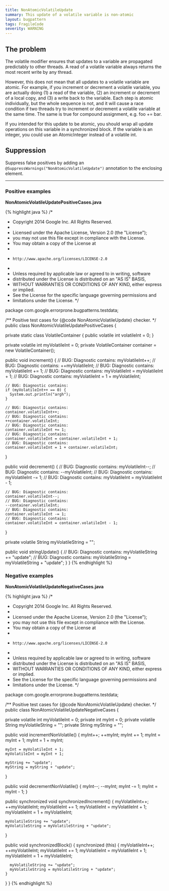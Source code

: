 ```yaml
---
title: NonAtomicVolatileUpdate
summary: This update of a volatile variable is non-atomic
layout: bugpattern
tags: FragileCode
severity: WARNING
---
```


<!--
*** AUTO-GENERATED, DO NOT MODIFY ***
To make changes, edit the @BugPattern annotation or the explanation in docs/bugpattern.
-->

## The problem
The volatile modifier ensures that updates to a variable are propagated predictably to other threads.  A read of a volatile variable always returns the most recent write by any thread.

However, this does not mean that all updates to a volatile variable are atomic.  For example, if you increment or decrement a volatile variable, you are actually doing (1) a read of the variable, (2) an increment or decrement of a local copy, and (3) a write back to the variable. Each step is atomic individually, but the whole sequence is not, and it will cause a race condition if two threads try to increment or decrement a volatile variable at the same time.  The same is true for compound assignment, e.g. foo += bar.

If you intended for this update to be atomic, you should wrap all update operations on this variable in a synchronized block.  If the variable is an integer, you could use an AtomicInteger instead of a volatile int.

## Suppression
Suppress false positives by adding an `@SuppressWarnings("NonAtomicVolatileUpdate")` annotation to the enclosing element.

----------

### Positive examples
__NonAtomicVolatileUpdatePositiveCases.java__

{% highlight java %}
/*
 * Copyright 2014 Google Inc. All Rights Reserved.
 *
 * Licensed under the Apache License, Version 2.0 (the "License");
 * you may not use this file except in compliance with the License.
 * You may obtain a copy of the License at
 *
 *     http://www.apache.org/licenses/LICENSE-2.0
 *
 * Unless required by applicable law or agreed to in writing, software
 * distributed under the License is distributed on an "AS IS" BASIS,
 * WITHOUT WARRANTIES OR CONDITIONS OF ANY KIND, either express or implied.
 * See the License for the specific language governing permissions and
 * limitations under the License.
 */

package com.google.errorprone.bugpatterns.testdata;

/** Positive test cases for {@code NonAtomicVolatileUpdate} checker. */
public class NonAtomicVolatileUpdatePositiveCases {

  private static class VolatileContainer {
    public volatile int volatileInt = 0;
  }

  private volatile int myVolatileInt = 0;
  private VolatileContainer container = new VolatileContainer();

  public void increment() {
    // BUG: Diagnostic contains:
    myVolatileInt++;
    // BUG: Diagnostic contains:
    ++myVolatileInt;
    // BUG: Diagnostic contains:
    myVolatileInt += 1;
    // BUG: Diagnostic contains:
    myVolatileInt = myVolatileInt + 1;
    // BUG: Diagnostic contains:
    myVolatileInt = 1 + myVolatileInt;

    // BUG: Diagnostic contains:
    if (myVolatileInt++ == 0) {
      System.out.println("argh");
    }

    // BUG: Diagnostic contains:
    container.volatileInt++;
    // BUG: Diagnostic contains:
    ++container.volatileInt;
    // BUG: Diagnostic contains:
    container.volatileInt += 1;
    // BUG: Diagnostic contains:
    container.volatileInt = container.volatileInt + 1;
    // BUG: Diagnostic contains:
    container.volatileInt = 1 + container.volatileInt;
  }

  public void decrement() {
    // BUG: Diagnostic contains:
    myVolatileInt--;
    // BUG: Diagnostic contains:
    --myVolatileInt;
    // BUG: Diagnostic contains:
    myVolatileInt -= 1;
    // BUG: Diagnostic contains:
    myVolatileInt = myVolatileInt - 1;

    // BUG: Diagnostic contains:
    container.volatileInt--;
    // BUG: Diagnostic contains:
    --container.volatileInt;
    // BUG: Diagnostic contains:
    container.volatileInt -= 1;
    // BUG: Diagnostic contains:
    container.volatileInt = container.volatileInt - 1;
  }

  private volatile String myVolatileString = "";

  public void stringUpdate() {
    // BUG: Diagnostic contains:
    myVolatileString += "update";
    // BUG: Diagnostic contains:
    myVolatileString = myVolatileString + "update";
  }
}
{% endhighlight %}

### Negative examples
__NonAtomicVolatileUpdateNegativeCases.java__

{% highlight java %}
/*
 * Copyright 2014 Google Inc. All Rights Reserved.
 *
 * Licensed under the Apache License, Version 2.0 (the "License");
 * you may not use this file except in compliance with the License.
 * You may obtain a copy of the License at
 *
 *     http://www.apache.org/licenses/LICENSE-2.0
 *
 * Unless required by applicable law or agreed to in writing, software
 * distributed under the License is distributed on an "AS IS" BASIS,
 * WITHOUT WARRANTIES OR CONDITIONS OF ANY KIND, either express or implied.
 * See the License for the specific language governing permissions and
 * limitations under the License.
 */

package com.google.errorprone.bugpatterns.testdata;

/** Positive test cases for {@code NonAtomicVolatileUpdate} checker. */
public class NonAtomicVolatileUpdateNegativeCases {

  private volatile int myVolatileInt = 0;
  private int myInt = 0;
  private volatile String myVolatileString = "";
  private String myString = "";

  public void incrementNonVolatile() {
    myInt++;
    ++myInt;
    myInt += 1;
    myInt = myInt + 1;
    myInt = 1 + myInt;

    myInt = myVolatileInt + 1;
    myVolatileInt = myInt + 1;

    myString += "update";
    myString = myString + "update";
  }

  public void decrementNonVolatile() {
    myInt--;
    --myInt;
    myInt -= 1;
    myInt = myInt - 1;
  }

  public synchronized void synchronizedIncrement() {
    myVolatileInt++;
    ++myVolatileInt;
    myVolatileInt += 1;
    myVolatileInt = myVolatileInt + 1;
    myVolatileInt = 1 + myVolatileInt;

    myVolatileString += "update";
    myVolatileString = myVolatileString + "update";
  }

  public void synchronizedBlock() {
    synchronized (this) {
      myVolatileInt++;
      ++myVolatileInt;
      myVolatileInt += 1;
      myVolatileInt = myVolatileInt + 1;
      myVolatileInt = 1 + myVolatileInt;

      myVolatileString += "update";
      myVolatileString = myVolatileString + "update";
    }
  }
}
{% endhighlight %}

